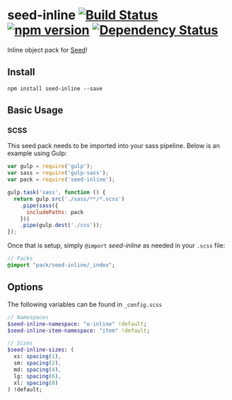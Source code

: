 # seed-inline [![Build Status](https://travis-ci.org/helpscout/seed-inline.svg?branch=master)](https://travis-ci.org/helpscout/seed-inline) [![npm version](https://badge.fury.io/js/seed-color-scheme.svg)](https://badge.fury.io/js/seed-color-scheme) [![Dependency Status](https://david-dm.org/helpscout/seed-inline.svg)](https://david-dm.org/helpscout/seed-inline)

Inline object pack for [Seed](https://github.com/helpscout/seed)!

## Install
```
npm install seed-inline --save
```


## Basic Usage

### SCSS
This seed pack needs to be imported into your sass pipeline. Below is an example using Gulp:


```javascript
var gulp = require('gulp');
var sass = require('gulp-sass');
var pack = require('seed-inline');

gulp.task('sass', function () {
  return gulp.src('./sass/**/*.scss')
    .pipe(sass({
      includePaths: pack
    }))
    .pipe(gulp.dest('./css'));
});
```

Once that is setup, simply `@import` *seed-inline* as needed in your `.scss` file:

```sass
// Packs
@import "pack/seed-inline/_index";
```

## Options

The following variables can be found in `_config.scss`

```sass
// Namespaces
$seed-inline-namespace: "o-inline" !default;
$seed-inline-item-namespace: "item" !default;

// Sizes
$seed-inline-sizes: (
  xs: spacing(1),
  sm: spacing(2),
  md: spacing(4),
  lg: spacing(6),
  xl: spacing(8)
) !default;
```
